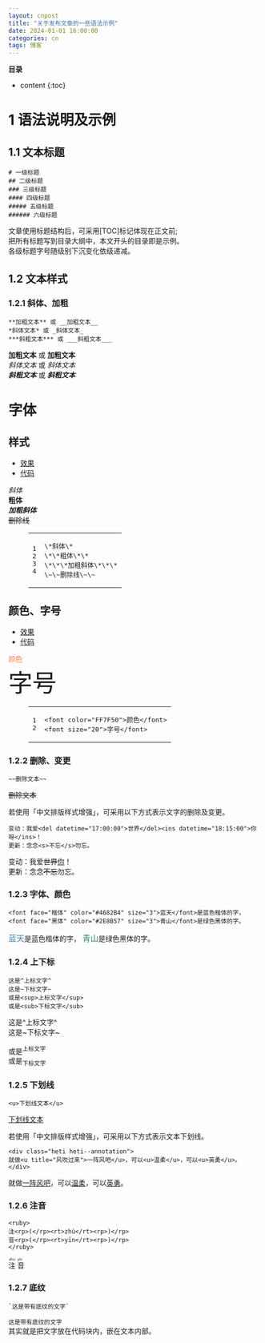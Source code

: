 ```yaml
---
layout: cnpost
title: "关于发布文章的一些语法示例"
date: 2024-01-01 16:00:00
categories: cn
tags: 博客
---
```


__目录__

* content
{:toc}


# 1 语法说明及示例

## 1.1 文本标题

    # 一级标题
    ## 二级标题
    ### 三级标题
    #### 四级标题
    ##### 五级标题
    ###### 六级标题

文章使用标题结构后，可采用[TOC]标记体现在正文前;<br>
把所有标题写到目录大纲中，本文开头的目录即是示例。<br>
各级标题字号随级别下沉变化依级递减。

## 1.2 文本样式

### 1.2.1 斜体、加粗

    **加粗文本** 或 __加粗文本__
    *斜体文本* 或 _斜体文本_
    ***斜粗文本*** 或 ___斜粗文本___

**加粗文本** 或 __加粗文本__<br>
*斜体文本* 或 _斜体文本_<br>
***斜粗文本*** 或 ___斜粗文本___<br>

<h1 id="字体"><a href="#字体" class="headerlink" title="字体"></a>字体</h1><h2 id="样式"><a href="#样式" class="headerlink" title="样式"></a>样式</h2><div class="tabs" id="字体样式"><ul class="nav-tabs"><li class="tab active"><a href="#字体样式-1">效果</a></li><li class="tab"><a href="#字体样式-2">代码</a></li></ul><div class="tab-content"><div class="tab-pane active" id="字体样式-1"><p><em>斜体</em><br><strong>粗体</strong><br><strong><em>加粗斜体</em></strong><br><del>删除线</del></p></div><div class="tab-pane" id="字体样式-2"><figure class="highlight plain"><table><tr><td class="gutter"><pre><span class="line">1</span><br><span class="line">2</span><br><span class="line">3</span><br><span class="line">4</span><br></pre></td><td class="code"><pre><span class="line">\*斜体\*</span><br><span class="line">\*\*粗体\*\*</span><br><span class="line">\*\*\*加粗斜体\*\*\*</span><br><span class="line">\~\~删除线\~\~</span><br></pre></td></tr></table></figure></div></div></div>
<h2 id="颜色、字号"><a href="#颜色、字号" class="headerlink" title="颜色、字号"></a>颜色、字号</h2><div class="tabs" id="颜色字号"><ul class="nav-tabs"><li class="tab active"><a href="#颜色字号-1">效果</a></li><li class="tab"><a href="#颜色字号-2">代码</a></li></ul><div class="tab-content"><div class="tab-pane active" id="颜色字号-1"><p><font color="FF7F50">颜色</font><br><font size="20">字号</font></p></div><div class="tab-pane" id="颜色字号-2"><figure class="highlight plain"><table><tr><td class="gutter"><pre><span class="line">1</span><br><span class="line">2</span><br></pre></td><td class="code"><pre><span class="line">&lt;font color=&quot;FF7F50&quot;&gt;颜色&lt;/font&gt;</span><br><span class="line">&lt;font size=&quot;20&quot;&gt;字号&lt;/font&gt;</span><br></pre></td></tr></table></figure></div></div></div>


### 1.2.2 删除、变更

    ~~删除文本~~

~~删除文本~~

若使用「中文排版样式增强」，可采用以下方式表示文字的删除及变更。

    变动：我爱<del datetime="17:00:00">世界</del><ins datetime="18:15:00">你呀</ins>！
    更新：念念<s>不忘</s>勿忘。

变动：我爱<del datetime="17:00:00">世界</del><ins datetime="18:15:00">你</ins>！<br>
更新：念念<s>不忘</s>勿忘。

### 1.2.3 字体、颜色

    <font face="楷体" color="#4682B4" size="3">蓝天</font>是蓝色楷体的字，
    <font face="黑体" color="#2E8B57" size="3">青山</font>是绿色黑体的字。

<font face="楷体" color="#4682B4" size="3">蓝天</font>是蓝色楷体的字，
<font face="黑体" color="#2E8B57" size="3">青山</font>是绿色黑体的字。

### 1.2.4 上下标

    这是^上标文字^
    这是~下标文字~
    或是<sup>上标文字</sup>
    或是<sub>下标文字</sub>

这是^上标文字^<br>
这是~下标文字~

或是<sup>上标文字</sup><br>
或是<sub>下标文字</sub>

### 1.2.5 下划线

    <u>下划线文本</u>

<u>下划线文本</u>

若使用「中文排版样式增强」，可采用以下方式表示文本下划线。

    <div class="heti heti--annotation">
    就做<u title="风吹过来">一阵风吧</u>，可以<u>温柔</u>，可以<u>英勇</u>。
    </div>

<div class="heti heti--annotation">
就做<u title="风吹过来">一阵风吧</u>，可以<u>温柔</u>，可以<u>英勇</u>。
</div>

### 1.2.6 注音

    <ruby>
    注<rp>(</rp><rt>zhù</rt><rp>)</rp>
    音<rp>(</rp><rt>yīn</rt><rp>)</rp>
    </ruby>

<ruby>
注<rp>(</rp><rt>zhù</rt><rp>)</rp>
音<rp>(</rp><rt>yīn</rt><rp>)</rp>
</ruby>

### 1.2.7 底纹

    `这是带有底纹的文字`

`这是带有底纹的文字`<br>
其实就是把文字放在代码块内，嵌在文本内部。